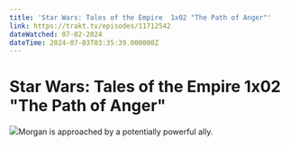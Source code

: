```yaml
---
title: 'Star Wars: Tales of the Empire  1x02 "The Path of Anger"' 
link: https://trakt.tv/episodes/11712542
dateWatched: 07-02-2024
dateTime: 2024-07-03T03:35:39.000000Z
---
```

# Star Wars: Tales of the Empire  1x02 "The Path of Anger"

![](https://walter.trakt.tv/images/episodes/011/712/542/screenshots/thumb/dafdb118d9.jpg)Morgan is approached by a potentially powerful ally.